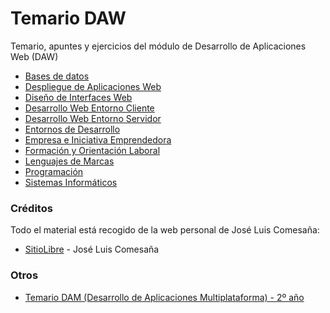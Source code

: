 # Temario DAW

Temario, apuntes y ejercicios del módulo de Desarrollo de Aplicaciones Web (DAW)

  - [Bases de datos](BBDD)
  - [Despliegue de Aplicaciones Web](DAW)
  - [Diseño de Interfaces Web](DIW)
  - [Desarrollo Web Entorno Cliente](DWEC)
  - [Desarrollo Web Entorno Servidor](DWES)
  - [Entornos de Desarrollo](EED)
  - [Empresa e Iniciativa Emprendedora](EIE)
  - [Formación y Orientación Laboral](FOL)
  - [Lenguajes de Marcas](LLMM)
  - [Programación](PROG)
  - [Sistemas Informáticos](SSII)

### Créditos

Todo el material está recogido de la web personal de José Luis Comesaña:

* [SitioLibre](http://www.sitiolibre.com/) - José Luis Comesaña


### Otros

  - [Temario DAM (Desarrollo de Aplicaciones Multiplataforma) - 2º año](https://github.com/statickidz/TemarioDAM)
